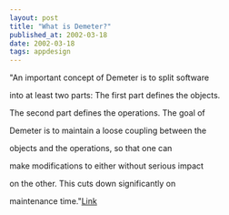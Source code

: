 ```yaml
---
layout: post
title: "What is Demeter?"
published_at: 2002-03-18
date: 2002-03-18
tags: appdesign
---
```


"An important concept of Demeter is to split software   

into at least two parts: The first part defines the objects.    

The second part defines the operations.  The goal of   

Demeter is to maintain a loose coupling between the   

objects and the operations, so that one can   

make modifications to either without serious impact   

on the other.  This cuts down significantly on   

maintenance time."[Link]()  